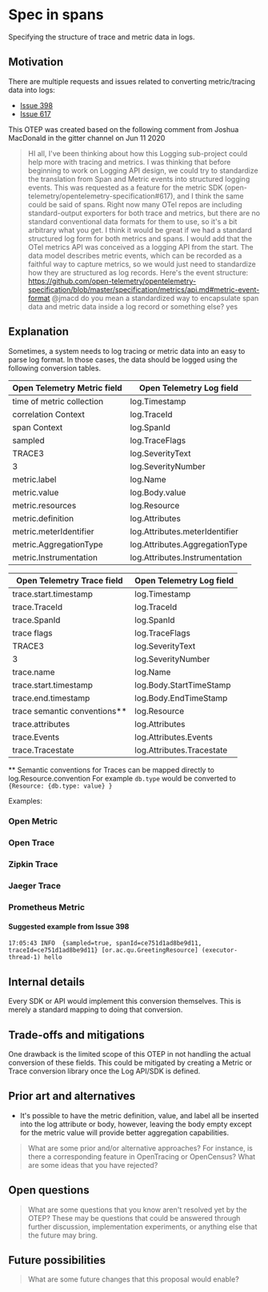 # Spec in spans

Specifying the structure of trace and metric data in logs.

## Motivation

There are multiple requests and issues related to converting metric/tracing data into logs:
* [Issue 398](https://github.com/open-telemetry/opentelemetry-specification/issues/398)
* [Issue 617](https://github.com/open-telemetry/opentelemetry-specification/issues/617)

This OTEP was created based on the following comment from Joshua MacDonald in the gitter channel on Jun 11 2020
> HI all, I've been thinking about how this Logging sub-project could help more with tracing and metrics.
I was thinking that before beginning to work on Logging API design, we could try to standardize the translation
from Span and Metric events into structured logging events. This was requested as a feature for the metric
SDK (open-telemetry/opentelemetry-specification#617), and I think the same could be said of spans.
Right now many OTel repos are including standard-output exporters for both trace and metrics, but there are no
standard conventional data formats for them to use, so it's a bit arbitrary what you get. I think it would be great
if we had a standard structured log form for both metrics and spans.
I would add that the OTel metrics API was conceived as a logging API from the start. The data model describes metric
events, which can be recorded as a faithful way to capture metrics, so we would just need to standardize how they are
structured as log records. 
Here's the event structure:
https://github.com/open-telemetry/opentelemetry-specification/blob/master/specification/metrics/api.md#metric-event-format
@jmacd do you mean a standardized way to encapsulate span data and metric data inside a log record or something else? yes

## Explanation

Sometimes, a system needs to log tracing or metric data into an easy to parse log format. In those cases, the data should be logged using the following conversion tables.

|Open Telemetry Metric field | Open Telemetry Log field|
|--- |--- |
| time of metric collection  |  log.Timestamp   |
| correlation Context   |  log.TraceId   |
| span Context   |  log.SpanId  |
| sampled  |  log.TraceFlags  |
| TRACE3  |  log.SeverityText  |
| 3  |  log.SeverityNumber  |
| metric.label  |  log.Name  |
| metric.value  |  log.Body.value  |
| metric.resources |  log.Resource  |
| metric.definition  |  log.Attributes  |
| metric.meterIdentifier  |  log.Attributes.meterIdentifier  |
| metric.AggregationType  |  log.Attributes.AggregationType  |
| metric.Instrumentation  |  log.Attributes.Instrumentation  |


|Open Telemetry Trace field| Open Telemetry Log field|
|--- |--- |
| trace.start.timestamp   |  log.Timestamp   |
| trace.TraceId   |  log.TraceId   |
| trace.SpanId  |  log.SpanId  |
| trace flags  |  log.TraceFlags  |
| TRACE3  |  log.SeverityText  |
| 3 |  log.SeverityNumber  |
| trace.name |  log.Name  |
| trace.start.timestamp  |  log.Body.StartTimeStamp  |
| trace.end.timestamp  |  log.Body.EndTimeStamp  |
| trace semantic conventions**  |  log.Resource  |
| trace.attributes  |  log.Attributes  |
| trace.Events  |  log.Attributes.Events  |
| trace.Tracestate  |  log.Attributes.Tracestate  |

** Semantic conventions for Traces can be mapped directly to log.Resource.convention  For example `db.type` would be converted to `{Resource: {db.type: value} }`

Examples:
### Open Metric
### Open Trace
### Zipkin Trace
### Jaeger Trace
### Prometheus Metric
#### Suggested example from Issue 398
`17:05:43 INFO  {sampled=true, spanId=ce751d1ad8be9d11, traceId=ce751d1ad8be9d11} [or.ac.qu.GreetingResource] (executor-thread-1) hello`


## Internal details

Every SDK or API would implement this conversion themselves. This is merely a standard mapping to doing that conversion.

## Trade-offs and mitigations

One drawback is the limited scope of this OTEP in not handling the actual conversion of these fields. This could be mitigated by creating a Metric or Trace conversion library once the Log API/SDK is defined.


## Prior art and alternatives

* It's possible to have the metric definition, value, and label all be inserted into the log attribute or body, however, leaving the body empty except for the metric value will provide better aggregation capabilities.
> What are some prior and/or alternative approaches? For instance, is there a corresponding feature in OpenTracing or OpenCensus? What are some ideas that you have rejected?

## Open questions

> What are some questions that you know aren't resolved yet by the OTEP? These may be questions that could be answered through further discussion, implementation experiments, or anything else that the future may bring.

## Future possibilities

> What are some future changes that this proposal would enable?
